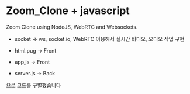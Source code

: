 # Zoom_Clone + javascript

Zoom Clone using NodeJS, WebRTC and Websockets.

- socket -> ws, socket.io, WebRTC 이용해서 실시간 비디오, 오디오 작업 구현
  
- html.pug -> Front
  
- app,js -> Front 
  
- server.js -> Back <br/> 

으로 코드를 구별했습니다
